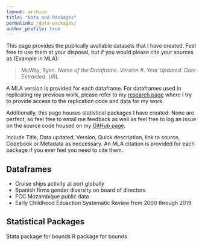 ```yaml
---
layout: archive
title: "Data and Packages"
permalink: /data-packages/
author_profile: true
---
```

This page provides the publically avaliable datasets that I have created. Feel free to use them at your disposal, but if you would please cite your sources as (Example in MLA):

> McWay, Ryan. *Name of the Dataframe*. *Version #*. *Year Updated*. *Date Extracted*. *URL*

A MLA version is provided for each dataframe. For dataframes used in replicating my previous work, please refer to my [research page](/research/) where I try to provide access to the replication code and data for my work.

Additionally, this page houses statistical packages I have created. None are perfect, so feel free to email me feedback as well as feel free to log an issue on the source code housed on my [GitHub page](https://github.com/mcwayrm).

Include Title, Data updated, Version, Quick description, link to source, Codebook or Metadata as neccessary. An MLA citation is provided for each package if you ever feel you need to cite them.

Dataframes
------
- Cruise ships activity at port globally
- Spanish firms gender diversity on board of directors
- FCC Mozambique public data
- Early Childhood Eduaction Systematic Review from 2000 through 2019


Statistical Packages
------
Stata package for bounds
R package for bounds

